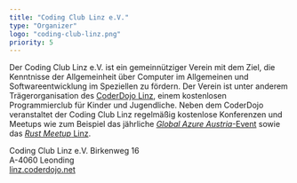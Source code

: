 ```yaml
---
title: "Coding Club Linz e.V."
type: "Organizer"
logo: "coding-club-linz.png"
priority: 5
---
```


Der Coding Club Linz e.V. ist ein gemeinnütziger Verein mit dem Ziel, die Kenntnisse der Allgemeinheit über Computer im Allgemeinen und Softwareentwicklung im Speziellen zu fördern. Der Verein ist unter anderem Trägerorganisation des [CoderDojo Linz](https://linz.coderdojo.net), einem kostenlosen Programmierclub für Kinder und Jugendliche. Neben dem CoderDojo veranstaltet der Coding Club Linz regelmäßig kostenlose Konferenzen und Meetups wie zum Beispiel das jährliche [*Global Azure Austria*-Event](https://globalazure.at) sowie das [*Rust Meetup* Linz](https://rust-linz.at).

Coding Club Linz e.V.
Birkenweg 16  
A-4060 Leonding  
[linz.coderdojo.net](https://linz.coderdojo.net)